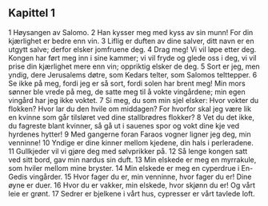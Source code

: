 ## Kapittel 1

1 Høysangen av Salomo. 
2 Han kysser meg med kyss av sin munn! For din kjærlighet er bedre enn vin. 
3 Liflig er duften av dine salver, ditt navn er en utgytt salve; derfor elsker jomfruene deg. 
4 Drag meg! Vi vil løpe etter deg. Kongen har ført meg inn i sine kammer; vi vil fryde og glede oss i deg, vi vil prise din kjærlighet mere enn vin; oppriktig elsker de deg. 
5 Sort er jeg, men yndig, dere Jerusalems døtre, som Kedars telter, som Salomos telttepper. 
6 Se ikke på meg, fordi jeg er så sort, fordi solen har brent meg! Min mors sønner ble vrede på meg, de satte meg til å vokte vingårdene; min egen vingård har jeg ikke voktet. 
7 Si meg, du som min sjel elsker: Hvor vokter du flokken? Hvor lar du den hvile om middagen? For hvorfor skal jeg være lik en kvinne som går tilsløret ved dine stallbrødres flokker? 
8 Vet du det ikke, du fagreste blant kvinner, så gå ut i sauenes spor og vokt dine kje ved hyrdenes hytter! 
9 Med gangerne foran Faraos vogner ligner jeg deg, min venninne! 
10 Yndige er dine kinner mellom kjedene, din hals i perleradene. 
11 Gullkjeder vil vi gjøre deg med sølvprikker på. 
12 Så lenge kongen satt ved sitt bord, gav min nardus sin duft. 
13 Min elskede er meg en myrrakule, som hviler mellom mine bryster. 
14 Min elskede er meg en cyperdrue i En-Gedis vingårder. 
15 Hvor fager du er, min venninne, hvor fager du er! Dine øyne er duer. 
16 Hvor du er vakker, min elskede, hvor skjønn du er! Og vårt leie er grønt. 
17 Sedrer er bjelkene i vårt hus, cypresser er vårt tavlede loft.
